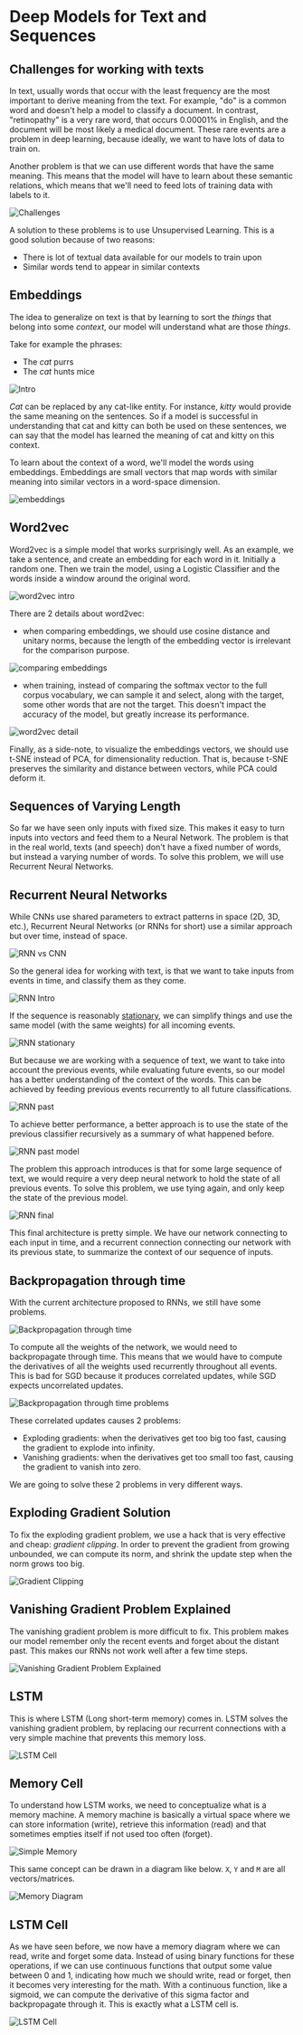 # Deep Models for Text and Sequences

## Challenges for working with texts

In text, usually words that occur with the least frequency are the most important to derive meaning from the text. For example, "do" is a common word and doesn't help a model to classify a document. In contrast, "retinopathy" is a very rare word, that occurs 0.00001% in English, and the document will be most likely a medical document. These rare events are a problem in deep learning, because ideally, we want to have lots of data to train on.

Another problem is that we can use different words that have the same meaning. This means that the model will have to learn about these semantic relations, which means that we'll need to feed lots of training data with labels to it.

![Challenges](images/dmft/Challenges.png)

A solution to these problems is to use Unsupervised Learning. This is a good solution because of two reasons:
- There is lot of textual data available for our models to train upon
- Similar words tend to appear in similar contexts

## Embeddings

The idea to generalize on text is that by learning to sort the *things* that belong into some *context*, our model will understand what are those *things*.

Take for example the phrases:
- The *cat* purrs
- The *cat* hunts mice

![Intro](images/dmft/embeddings-intro.png)

*Cat* can be replaced by any cat-like entity. For instance, *kitty* would provide the same meaning on the sentences. So if a model is successful in understanding that cat and kitty can both be used on these sentences, we can say that the model has learned the meaning of cat and kitty on this context.

To learn about the context of a word, we'll model the words using embeddings. Embeddings are small vectors that map words with similar meaning into similar vectors in a word-space dimension.

![embeddings](images/dmft/embeddings.png)

## Word2vec

Word2vec is a simple model that works surprisingly well. As an example, we take a sentence, and create an embedding for each word in it. Initially a random one. Then we train the model, using a Logistic Classifier and the words inside a window around the original word.

![word2vec intro](images/dmft/word2vec-intro.png)

There are 2 details about word2vec:

- when comparing embeddings, we should use cosine distance and unitary norms, because the length of the embedding vector is irrelevant for the comparison purpose.

![comparing embeddings](images/dmft/comparing-embeddings.png)

- when training, instead of comparing the softmax vector to the full corpus vocabulary, we can sample it and select, along with the target, some other words that are not the target. This doesn't impact the accuracy of the model, but greatly increase its performance.

![word2vec detail](images/dmft/word2vec-detail.png)

Finally, as a side-note, to visualize the embeddings vectors, we should use t-SNE instead of PCA, for dimensionality reduction. That is, because t-SNE preserves the similarity and distance between vectors, while PCA could deform it.


## Sequences of Varying Length

So far we have seen only inputs with fixed size. This makes it easy to turn inputs into vectors and feed them to a Neural Network. The problem is that in the real world, texts (and speech) don't have a fixed number of words, but instead a varying number of words. To solve this problem, we will use Recurrent Neural Networks.

## Recurrent Neural Networks

While CNNs use shared parameters to extract patterns in space (2D, 3D, etc.), Recurrent Neural Networks (or RNNs for short) use a similar approach but over time, instead of space.

![RNN vs CNN](images/rnns/rnn-vs-cnn.png)

So the general idea for working with text, is that we want to take inputs from events in time, and classify them as they come.

![RNN Intro](images/rnns/rnn-intro.png)

If the sequence is reasonably [stationary](https://en.wikipedia.org/wiki/Stationary_sequence), we can simplify things and use the same model (with the same weights) for all incoming events.

![RNN stationary](images/rnns/rnn-stationary.png)

But because we are working with a sequence of text, we want to take into account the previous events, while evaluating future events, so our model has a better understanding of the context of the words. This can be achieved by feeding previous events recurrently to all future classifications.

![RNN past](images/rnns/rnn-past.png)

To achieve better performance, a better approach is to use the state of the previous classifier recursively as a summary of what happened before.

![RNN past model](images/rnns/rnn-past-model.png)

The problem this approach introduces is that for some large sequence of text, we would require a very deep neural network to hold the state of all previous events. To solve this problem, we use tying again, and only keep the state of the previous model.

![RNN final](images/rnns/rnn-final.png)

This final architecture is pretty simple. We have our network connecting to each input in time, and a recurrent connection connecting our network with its previous state, to summarize the context of our sequence of inputs.

## Backpropagation through time

With the current architecture proposed to RNNs, we still have some problems.

![Backpropagation through time](images/rnns/backprop-time.png)

To compute all the weights of the network, we would need to backpropagate through time. This means that we would have to compute the derivatives of all the weights used recurrently throughout all events. This is bad for SGD because it produces correlated updates, while SGD expects uncorrelated updates.

![Backpropagation through time problems](images/rnns/backprop-time-problem.png)

These correlated updates causes 2 problems:
- Exploding gradients: when the derivatives get too big too fast, causing the gradient to explode into infinity.
- Vanishing gradients: when the derivatives get too small too fast, causing the gradient to vanish into zero.

We are going to solve these 2 problems in very different ways.

## Exploding Gradient Solution

To fix the exploding gradient problem, we use a hack that is very effective and cheap: *gradient clipping*. In order to prevent the gradient from growing unbounded, we can compute its norm, and shrink the update step when the norm grows too big.

![Gradient Clipping](images/rnns/exploding-gradient-solution.png)

## Vanishing Gradient Problem Explained

The vanishing gradient problem is more difficult to fix. This problem makes our model remember only the recent events and forget about the distant past. This makes our RNNs not work well after a few time steps.

![Vanishing Gradient Problem Explained](images/rnns/vanishing-gradient-problem-explained.png)

## LSTM

This is where LSTM (Long short-term memory) comes in. LSTM solves the vanishing gradient problem, by replacing our recurrent connections with a very simple machine that prevents this memory loss.

![LSTM Cell](images/rnns/lstm.png)

## Memory Cell

To understand how LSTM works, we need to conceptualize what is a memory machine. A memory machine is basically a virtual space where we can store information (write), retrieve this information (read) and that sometimes empties itself if not used too often (forget).

![Simple Memory](images/rnns/simple-memory.png)

This same concept can be drawn in a diagram like below. `X`, `Y` and `M` are all vectors/matrices.

![Memory Diagram](images/rnns/memory-diagram.png)

## LSTM Cell

As we have seen before, we now have a memory diagram where we can read, write and forget some data. Instead of using binary functions for these operations, if we can use continuous functions that output some value between 0 and 1, indicating how much we should write, read or forget, then it becomes very interesting for the math. With a continuous function, like a sigmoid, we can compute the derivative of this sigma factor and backpropagate through it. This is exactly what a LSTM cell is.

![LSTM Cell](images/rnns/lstm-cell.png)